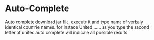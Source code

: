 # Auto-Complete
Auto complete 
download jar file, execute it and type name of verbaly identical countrie names. for instace United ......
as you type the second letter of united auto complete will indicate all possible results.
